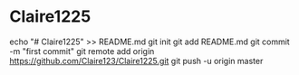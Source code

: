 # Claire1225
echo "# Claire1225" >> README.md
git init
git add README.md
git commit -m "first commit"
git remote add origin https://github.com/Claire123/Claire1225.git
git push -u origin master
